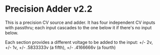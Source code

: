 # Precision Adder v2.2
This is a precision CV source and adder. It has four independent CV inputs with passthru; each input cascades to the one below it if there's no input below.

Each section provides a different voltage to be added to the input: +/- 2v, +/- 1v, +/- .5833333v (a fifth), +/- .4166666v (a fourth)

